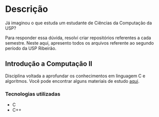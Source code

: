 # Descrição
<p>Já imaginou o que estuda um estudante de Ciências da Computação da USP?</p>
<p>Para responder essa dúvida, resolvi criar repositórios referentes a cada semestre. Neste aqui, apresento todos os arquivos referente ao segundo período da USP Ribeirão. </p>

## Introdução a Computação II
<p>Disciplina voltada a aprofundar os conhecimentos em linguagem C e algoritmos. Você pode encontrar alguns materiais de estudo 
  <a href="https://github.com/ThalitaRibeirao/Arquivos_Segundo_Semestre/tree/main/Materiais%20ICII">aqui</a>. </p>
  
### Tecnologias utilizadas
- C
- C++
